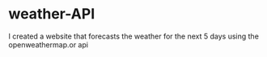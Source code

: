 # weather-API

I created a website that forecasts the weather for the next 5 days using the openweathermap.or api
